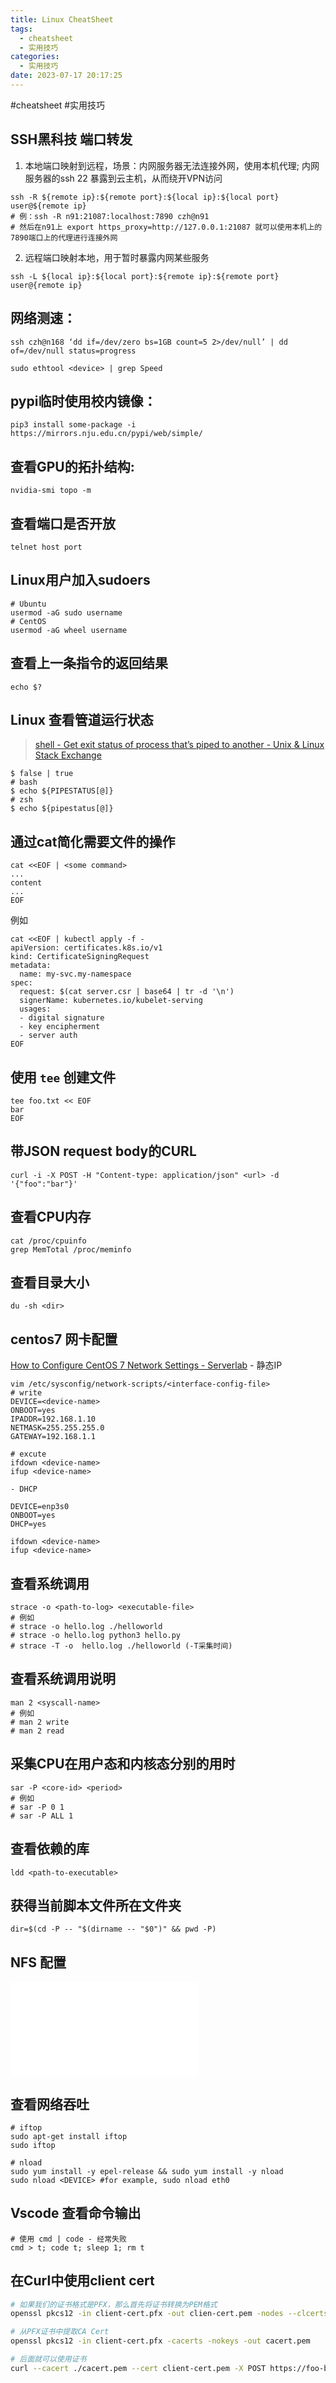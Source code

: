 ```yaml
---
title: Linux CheatSheet
tags:
  - cheatsheet
  - 实用技巧
categories:
  - 实用技巧
date: 2023-07-17 20:17:25
---
```

#cheatsheet 
#实用技巧 

## SSH黑科技 端口转发
1. 本地端口映射到远程，场景：内网服务器无法连接外网，使用本机代理;  内网服务器的ssh 22 暴露到云主机，从而绕开VPN访问
```shell
ssh -R ${remote ip}:${remote port}:${local ip}:${local port} user@${remote ip}
# 例：ssh -R n91:21087:localhost:7890 czh@n91
# 然后在n91上 export https_proxy=http://127.0.0.1:21087 就可以使用本机上的7890端口上的代理进行连接外网
```
2. 远程端口映射本地，用于暂时暴露内网某些服务
``` shell
ssh -L ${local ip}:${local port}:${remote ip}:${remote port} user@{remote ip}
```

## 网络测速： 
``` shell
ssh czh@n168 ‘dd if=/dev/zero bs=1GB count=5 2>/dev/null’ | dd of=/dev/null status=progress

sudo ethtool <device> | grep Speed
```

## pypi临时使用校内镜像： 

``` shell
pip3 install some-package -i https://mirrors.nju.edu.cn/pypi/web/simple/
```

## 查看GPU的拓扑结构: 
``` shell
nvidia-smi topo -m
```

## 查看端口是否开放
``` shell
telnet host port
```

## Linux用户加入sudoers
``` shell
# Ubuntu
usermod -aG sudo username
# CentOS
usermod -aG wheel username
```

## 查看上一条指令的返回结果
``` shell
echo $?
```

## Linux 查看管道运行状态
> [shell - Get exit status of process that’s piped to another - Unix & Linux Stack Exchange](https://unix.stackexchange.com/questions/14270/get-exit-status-of-process-thats-piped-to-another)
``` shell
$ false | true
# bash
$ echo ${PIPESTATUS[@]}
# zsh
$ echo ${pipestatus[@]}
```

## 通过cat简化需要文件的操作
```shell
cat <<EOF | <some command>
...
content
...
EOF
```
例如
```shell
cat <<EOF | kubectl apply -f -
apiVersion: certificates.k8s.io/v1
kind: CertificateSigningRequest
metadata:
  name: my-svc.my-namespace
spec:
  request: $(cat server.csr | base64 | tr -d '\n')
  signerName: kubernetes.io/kubelet-serving
  usages:
  - digital signature
  - key encipherment
  - server auth
EOF
```

## 使用 `tee` 创建文件

``` shell
tee foo.txt << EOF 
bar
EOF
```


## 带JSON request body的CURL
``` shell
curl -i -X POST -H "Content-type: application/json" <url> -d '{"foo":"bar"}' 
```

## 查看CPU内存
``` shell
cat /proc/cpuinfo
grep MemTotal /proc/meminfo
```

## 查看目录大小
``` shell
du -sh <dir>
```

## centos7 网卡配置
[How to Configure CentOS 7 Network Settings - Serverlab](https://www.serverlab.ca/tutorials/linux/administration-linux/how-to-configure-centos-7-network-settings/)
	- 静态IP
``` shell
vim /etc/sysconfig/network-scripts/<interface-config-file>
# write
DEVICE=<device-name>
ONBOOT=yes
IPADDR=192.168.1.10
NETMASK=255.255.255.0
GATEWAY=192.168.1.1

# excute
ifdown <device-name>
ifup <device-name>
```

	- DHCP
``` shell
DEVICE=enp3s0
ONBOOT=yes
DHCP=yes

ifdown <device-name>
ifup <device-name>
```

## 查看系统调用
``` shell
strace -o <path-to-log> <executable-file>
# 例如
# strace -o hello.log ./helloworld
# strace -o hello.log python3 hello.py
# strace -T -o  hello.log ./helloworld (-T采集时间)
```

## 查看系统调用说明
``` shell
man 2 <syscall-name>
# 例如
# man 2 write
# man 2 read
```

## 采集CPU在用户态和内核态分别的用时
``` shell
sar -P <core-id> <period>
# 例如
# sar -P 0 1
# sar -P ALL 1
```

 ## 查看依赖的库
``` shell
ldd <path-to-executable>
``` 

## 获得当前脚本文件所在文件夹
``` shell
dir=$(cd -P -- "$(dirname -- "$0")" && pwd -P)
```

## NFS 配置

![](img/CentOS7下yum安装和配置NFS-Zhanming'sblog.pdf
)

## 查看网络吞吐

```shell
# iftop
sudo apt-get install iftop
sudo iftop

# nload
sudo yum install -y epel-release && sudo yum install -y nload
sudo nload <DEVICE> #for example, sudo nload eth0
```


## Vscode 查看命令输出
``` shell
# 使用 cmd | code - 经常失败
cmd > t; code t; sleep 1; rm t
```


## 在Curl中使用client cert

``` bash
# 如果我们的证书格式是PFX，那么首先将证书转换为PEM格式
openssl pkcs12 -in client-cert.pfx -out clien-cert.pem -nodes --clcerts

# 从PFX证书中提取CA Cert
openssl pkcs12 -in client-cert.pfx -cacerts -nokeys -out cacert.pem

# 后面就可以使用证书
curl --cacert ./cacert.pem --cert client-cert.pem -X POST https://foo-bar.com --header 'content-type: application/json' --data '{"foo":"bar"}'
```
